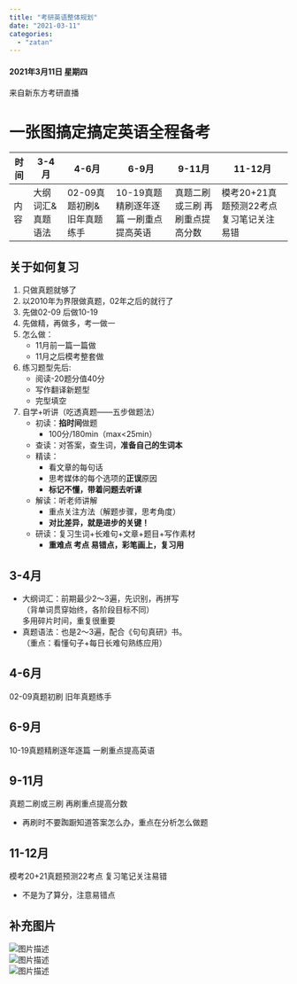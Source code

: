 ```yaml
---
title: "考研英语整体规划"
date: "2021-03-11"
categories: 
  - "zatan"
---
```


#### 2021年3月11日 星期四

来自新东方考研直播

# 一张图搞定搞定英语全程备考

| 时间 | 3-4月 | 4-6月 | 6-9月 | 9-11月 | 11-12月 |
| --- | --- | --- | --- | --- | --- |
| 内容 | 大纲词汇&真题语法 | 02-09真题初刷&旧年真题练手 | 10-19真题精刷逐年逐篇 一刷重点提高英语 | 真题二刷或三刷 再刷重点提高分数 | 模考20+21真题预测22考点 复习笔记关注易错 |

## 关于如何复习

1. 只做真题就够了
2. 以2010年为界限做真题，02年之后的就行了
3. 先做02-09 后做10-19
4. 先做精，再做多，考一做一
5. 怎么做：
    - 11月前一篇一篇做
    - 11月之后模考整套做
6. 练习题型先后:
    - 阅读-20题分值40分
    - 写作翻译新题型
    - 完型填空
7. 自学+听讲（吃透真题——五步做题法）
    - 初读：**掐时间**做题
        - 100分/180min（max<25min）
    - 查读：对答案，查生词，**准备自己的生词本**
    - 精读：
        - 看文章的每句话
        - 思考媒体的每个选项的**正误**原因
        - **标记不懂，带着问题去听课**
    - 解读：听老师讲解
        - 重点关注方法（解题步骤，思考角度）
        - **对比差异，就是进步的关键！**
    - 研读：复习生词+长难句+文章+题目+写作素材
        - **重难点 考点 易错点，彩笔画上，复习用**

## 3-4月

- 大纲词汇：前期最少2～3遍，先识别，再拼写  
    （背单词贯穿始终，各阶段目标不同）  
    多用碎片时间，重复很重要
- 真题语法：也是2～3遍，配合《句句真研》书。  
    （重点：看懂句子+每日长难句熟练应用）

## 4-6月

02-09真题初刷 旧年真题练手

## 6-9月

10-19真题精刷逐年逐篇 一刷重点提高英语

## 9-11月

真题二刷或三刷 再刷重点提高分数

- 再刷时不要踟蹰知道答案怎么办，重点在分析怎么做题

## 11-12月

模考20+21真题预测22考点 复习笔记关注易错

- 不是为了算分，注意易错点

## 补充图片

![图片描述](images/1806_616aa938ecb27d30413d44ad64c233bc.jpg)  
![图片描述](images/1806_3d2d29b120f0d906e4e6e9371213d0bc.jpg)  
![图片描述](images/1806_a1ca879d8c3408e2cd4df8e14f8b9652.jpg)
